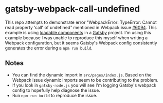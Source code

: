 # gatsby-webpack-call-undefined

This repo attempts to demonstrate error "WebpackError: TypeError: Cannot read property 'call' of undefined" mentioned
in Webpack issue [#6094](https://github.com/webpack/webpack/issues/6094). This example is using [loadable components](https://github.com/gregberge/loadable-components)
in a [Gatsby](https://www.gatsbyjs.org/) project. I'm using this example because I was unable to reproduce this myself
when writing a Webpack configuration, but it seems Gatsby's Webpack config consistently generates the error during a `npm run build`.

## Notes
* You can find the dynamic import in `src/pages/index.js`. Based on the Webpack issue dynamic imports seem to be contributing
to the problem.
* If you look in `gatsby-node.js` you will see I'm logging Gatsby's webpack config to hopefully help diagnose the issue.
* Run `npm run build` to reproduce the issue.
